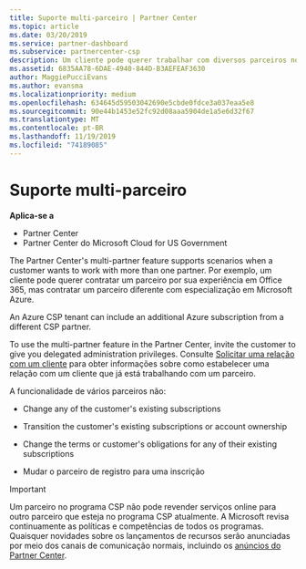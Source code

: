 ```yaml
---
title: Suporte multi-parceiro | Partner Center
ms.topic: article
ms.date: 03/20/2019
ms.service: partner-dashboard
ms.subservice: partnercenter-csp
description: Um cliente pode querer trabalhar com diversos parceiros no programa de Cloud Solution Provider especializados em diferentes serviços.
ms.assetid: 6835AA78-6DAE-4940-844D-B3AEFEAF3630
author: MaggiePucciEvans
ms.author: evansma
ms.localizationpriority: medium
ms.openlocfilehash: 634645d59503042690e5cbde0fdce3a037eaa5e8
ms.sourcegitcommit: 90e44b1453e52fc92d08aaa5904de1a5e6d32f67
ms.translationtype: MT
ms.contentlocale: pt-BR
ms.lasthandoff: 11/19/2019
ms.locfileid: "74189085"
---
```

# <a name="multi-partner-support"></a>Suporte multi-parceiro

**Aplica-se a**

-  Partner Center
-  Partner Center do Microsoft Cloud for US Government

The Partner Center's multi-partner feature supports scenarios when a customer wants to work with more than one partner. Por exemplo, um cliente pode querer contratar um parceiro por sua experiência em Office 365, mas contratar um parceiro diferente com especialização em Microsoft Azure. 

An Azure CSP tenant can include an additional Azure subscription from a different CSP partner.

To use the multi-partner feature in the Partner Center, invite the customer to give you delegated administration privileges. Consulte [Solicitar uma relação com um cliente](request-a-relationship-with-a-customer.md) para obter informações sobre como estabelecer uma relação com um cliente que já está trabalhando com um parceiro.

A funcionalidade de vários parceiros não:

- Change any of the customer's existing subscriptions

- Transition the customer's existing subscriptions or account ownership

- Change the terms or customer's obligations for any of their existing subscriptions

- Mudar o parceiro de registro para uma inscrição

> [!IMPORTANT]  
> Um parceiro no programa CSP não pode revender serviços online para outro parceiro que esteja no programa CSP atualmente. A Microsoft revisa continuamente as políticas e competências de todos os programas. Quaisquer novidades sobre os lançamentos de recursos serão anunciadas por meio dos canais de comunicação normais, incluindo os [anúncios do Partner Center](https://partner.microsoft.com/pcv/announcements).






